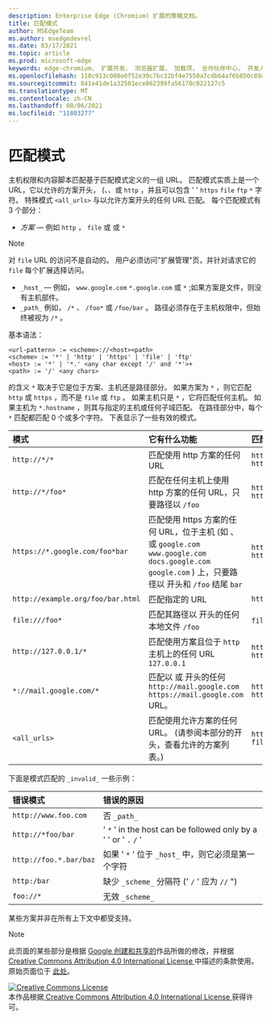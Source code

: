 ```yaml
---
description: Enterprise Edge (Chromium) 扩展的策略文档。
title: 匹配模式
author: MSEdgeTeam
ms.author: msedgedevrel
ms.date: 03/17/2021
ms.topic: article
ms.prod: microsoft-edge
keywords: edge-chromium， 扩展开发， 浏览器扩展， 加载项， 合作伙伴中心， 开发人员
ms.openlocfilehash: 110c913c000e0f52e39c7bc32bf4e7550a7cdbb4af6b850c89a11ee2689d5331
ms.sourcegitcommit: 841e41de1a32501ece862399fa56170c022127c5
ms.translationtype: MT
ms.contentlocale: zh-CN
ms.lasthandoff: 08/06/2021
ms.locfileid: "11803277"
---
```

<!-- Copyright A. W. Fuchs

   Licensed under the Apache License, Version 2.0 (the "License");
   you may not use this file except in compliance with the License.
   You may obtain a copy of the License at

       https://www.apache.org/licenses/LICENSE-2.0

   Unless required by applicable law or agreed to in writing, software
   distributed under the License is distributed on an "AS IS" BASIS,
   WITHOUT WARRANTIES OR CONDITIONS OF ANY KIND, either express or implied.
   See the License for the specific language governing permissions and
   limitations under the License.  -->  
# <a name="match-patterns"></a>匹配模式

主机权限和内容脚本匹配基于匹配模式定义的一组 URL。  匹配模式实质上是一个 URL，它以允许的方案开头， (、、或 `http` ，并且可以包含 ' ' `https` `file` `ftp` `*` 字符。  特殊模式 `<all_urls>` 与以允许方案开头的任何 URL 匹配。  每个匹配模式有 3 个部分：  

*   _方案_ — 例如 `http` ， `file` 或 或 `*`  

> [!NOTE]
> 对 `file` URL 的访问不是自动的。  用户必须访问"扩展管理"页，并针对请求它的 `file` 每个扩展选择访问。  

*   `_host_` — 例如， `www.google.com` `*.google.com` 或 `*` ;如果方案是文件，则没有主机部件。  
*   `_path_` 例如， `/*` 、 `/foo*` 或 `/foo/bar` 。  路径必须存在于主机权限中，但始终被视为 `/*` 。  

基本语法：  

```shell
<url-pattern> := <scheme>://<host><path>
<scheme> := '*' | 'http' | 'https' | 'file' | 'ftp'
<host> := '*' | '*.' <any char except '/' and '*'>+
<path> := '/' <any chars>
```  

的含义 `*` 取决于它是位于方案、主机还是路径部分。  如果方案为 `*` ，则它匹配 `http` 或 `https` ，而不是 `file` 或 `ftp` 。  如果主机只是 `*` ，它将匹配任何主机。 如果主机为 `*.hostname` ，则其与指定的主机或任何子域匹配。  在路径部分中，每个 `*` 匹配都匹配 0 个或多个字符。  下表显示了一些有效的模式。  

| 模式 | 它有什么功能 | 匹配 URL 的示例 |  
|:--- |:--- |:--- |  
| `http://*/*` | 匹配使用 http 方案的任何 URL | `http://www.google.com` `http://example.org/foo/bar.html` |  
| `http://*/foo*` | 匹配在任何主机上使用 http 方案的任何 URL，只要路径以 `/foo` | `http://example.com/foo/bar.html` `http://www.google.com/foo` |  
| `https://*.google.com/foo*bar` | 匹配使用 https 方案的任何 URL，位于主机 \(如 、 或 `google.com` `www.google.com` `docs.google.com` `google.com` \) 上，只要路径以 开头和 `/foo` 结尾 `bar` | `https://www.google.com/foo/baz/bar` `https://docs.google.com/foobar` |  
| `http://example.org/foo/bar.html` | 匹配指定的 URL | `http://example.org/foo/bar.html` |  
|`file:///foo*` | 匹配其路径以 开头的任何本地文件 `/foo` | `file:///foo/bar.html` `file:///foo` |  
| `http://127.0.0.1/*` | 匹配使用方案且位于 `http` 主机上的任何 URL `127.0.0.1` | `http://127.0.0.1` `http://127.0.0.1/foo/bar.html` |  
| `*://mail.google.com/*` | 匹配以 或 开头的任何 `http://mail.google.com` `https://mail.google.com` URL。 | `http://mail.google.com/foo/baz/bar` `https://mail.google.com/foobar` |  
| `<all_urls>` | 匹配使用允许方案的任何 URL。 \(请参阅本部分的开头，查看允许的方案列表。\)  | `http://example.org/foo/bar.html` `file:///bar/baz.html` |  

下面是模式匹配的 `_invalid_` 一些示例：

| 错误模式 | 错误的原因 |  
|:--- |:--- |  
| `http://www.foo.com` | 否 `_path_` |  
| `http://*foo/bar` | ' `*` ' in the host can be followed only by a ' ' or ' `.` `/` ' |  
| `http://foo.*.bar/baz` | 如果 ' `*` ' 位于 `_host_` 中，则它必须是第一个字符 |  
| `http:/bar` | 缺少 `_scheme_` 分隔符 \(' `/` ' 应为 `//` "\)  |  
| `foo://*` | 无效 `_scheme_` |  

某些方案并非在所有上下文中都受支持。

> [!NOTE]
> 此页面的某些部分是根据 [Google 创建和共享的][GoogleSitePolicies]作品所做的修改，并根据[ Creative Commons Attribution 4.0 International License ][CCA4IL]中描述的条款使用。  
> 原始页面位于 [此处](https://developer.chrome.com/extensions/match_patterns)。  

[![Creative Commons License][CCby4Image]][CCA4IL]  
本作品根据[ Creative Commons Attribution 4.0 International License ][CCA4IL]获得许可。  

[CCA4IL]: https://creativecommons.org/licenses/by/4.0  
[CCby4Image]: https://i.creativecommons.org/l/by/4.0/88x31.png  
[GoogleSitePolicies]: https://developers.google.com/terms/site-policies  
